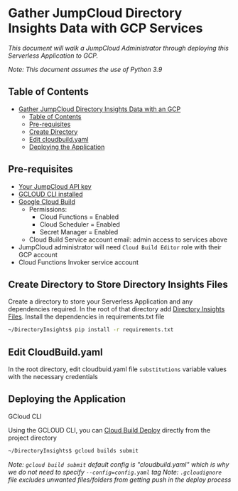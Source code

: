 # Gather JumpCloud Directory Insights Data with GCP Services
_This document will walk a JumpCloud Administrator through deploying this Serverless Application to GCP._

_Note: This document assumes the use of Python 3.9_
## Table of Contents
- [Gather JumpCloud Directory Insights Data with an GCP](#gather-jumpcloud-directory-insights-data-with-gcp-services)
  - [Table of Contents](#table-of-contents)
  - [Pre-requisites](#pre-requisites)
  - [Create Directory](#create-directory-to-store-directory-insights-files)
  - [Edit cloudbuild.yaml](#edit-cloudbuildyaml)
  - [Deploying the Application](#deploying-the-application)

## Pre-requisites
- [Your JumpCloud API key](https://docs.jumpcloud.com/2.0/authentication-and-authorization/authentication-and-authorization-overview)
- [GCLOUD CLI installed](https://cloud.google.com/sdk/docs/install)
- [Google Cloud Build](https://cloud.google.com/build/docs/securing-builds/configure-access-for-cloud-build-service-account)
  - Permissions:
    - Cloud Functions = Enabled
    - Cloud Scheduler = Enabled
    - Secret Manager = Enabled
  - Cloud Build Service account email: admin access to services above
- JumpCloud administrator will need `Cloud Build Editor` role with their GCP account
- Cloud Functions Invoker service account
  
## Create Directory to Store Directory Insights Files

Create a directory to store your Serverless Application and any dependencies required. In the root of that directory add [Directory Insights Files](https://github.com/TheJumpCloud/JumpCloud-Serverless/blob/master/GCP/DirectoryInsights/).
Install the dependencies in requirements.txt file
```bash
~/DirectoryInsights$ pip install -r requirements.txt
```

## Edit CloudBuild.yaml

In the root directory, edit cloudbuid.yaml file `substitutions` variable values with the necessary credentials


## Deploying the Application

GCloud CLI

Using the GCLOUD CLI, you can [Cloud Build Deploy](https://cloud.google.com/sdk/gcloud/reference/builds/submit) directly from the project directory
```bash
~/DirectoryInsights$ gcloud builds submit
```
_Note: `gcloud build submit` default config is "cloudbuild.yaml" which is why we do not need to specify `--config=config.yaml` tag_
_Note: `.gcloudignore` file excludes unwanted files/folders from getting push in the deploy process_



